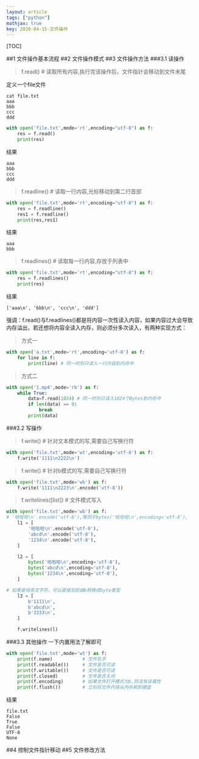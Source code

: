 ```yaml
---
layout: article
tags: ["python"]
mathjax: true
key: 2020-04-15-文件操作
---
```

<!--more-->

[TOC]


##1 文件操作基本流程
##2 文件操作模式
##3 文件操作方法
###3.1 读操作

> f.read()  # 读取所有内容,执行完该操作后，文件指针会移动到文件末尾

定义一个file文件
```shell
cat file.txt
aaa
bbb
ccc
ddd
```

```python
with open('file.txt',mode='rt',encoding="utf-8") as f:
    res = f.read()
    print(res)
```
结果

```
aaa
bbb
ccc
ddd
```

> f.readline()  # 读取一行内容,光标移动到第二行首部

```python
with open('file.txt',mode='rt',encoding="utf-8") as f:
    res = f.readline()
    res1 = f.readline()
    print(res,res1)

```
结果

```
aaa
bbb
```

> f.readlines()  # 读取每一行内容,存放于列表中


```python
with open('file.txt',mode='rt',encoding="utf-8") as f:
    res = f.readlines()
    print(res)
```
结果

```
['aaa\n', 'bbb\n', 'ccc\n', 'ddd']
```

强调：f.read()与f.readlines()都是将内容一次性读入内容，如果内容过大会导致内存溢出，若还想将内容全读入内存，则必须分多次读入，有两种实现方式：
> 方式一

```python
with open('a.txt',mode='rt',encoding='utf-8') as f:
    for line in f:
        print(line) # 同一时刻只读入一行内容到内存中
```

> 方式二

```python
with open('1.mp4',mode='rb') as f:
    while True:
        data=f.read(1024) # 同一时刻只读入1024个Bytes到内存中
        if len(data) == 0:
            break
        print(data)
```


###3.2 写操作

> f.write()  # 针对文本模式的写,需要自己写换行符

```python
with open('file.txt',mode='wt',encoding='utf-8') as f:
    f.write('1111\n2222\n')
```

> f.write()  # 针对b模式的写,需要自己写换行符

```python
with open('file.txt',mode='wb') as f:
    f.write('1111\n2223\n'.encode('utf-8'))
```

> f.writelines([list])  # 文件模式写入

```python
with open('file.txt',mode='wb') as f:
# '哈哈哈\n'.encode('utf-8'),等同于bytes('哈哈哈\n',encoding='utf-8'),
    l1 = [
        '哈哈哈\n'.encode('utf-8'),
        'abcd\n'.encode('utf-8'),
        '1234\n'.encode('utf-8'),
    ]

    l2 = [
        bytes('哈哈哈\n',encoding='utf-8'),
        bytes('abcd\n',encoding='utf-8'),
        bytes('1234\n',encoding='utf-8'),
    ]

# 如果是纯英文字符，可以直接加前缀b转换成byte类型
    l3 = [
        b'1111\n',
        b'abcd\n',
        b'3333\n',
    ]

    f.writelines(l)
```
###3.3 其他操作
一下内置用法了解即可
```python
with open('file.txt',mode='wt') as f:
    print(f.name)           # 文件名字
    print(f.readable())     # 文件是否可读
    print(f.writable())     # 文件是否可读
    print(f.closed)         # 文件是否关闭
    print(f.encoding)       # 如果文件打开模式为b,则没有该属性
    print(f.flush())        # 立刻将文件内容从内存刷到硬盘
```
结果

```
file.txt
False
True
False
UTF-8
None
```
##4 控制文件指针移动
##5 文件修改方法





